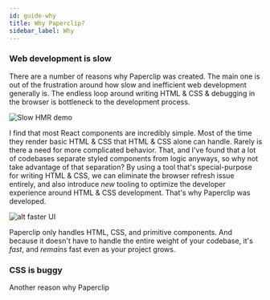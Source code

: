 ```yaml
---
id: guide-why
title: Why Paperclip?
sidebar_label: Why
---
```



### Web development is slow 

There are a number of reasons why Paperclip was created. The main one is out of the frustration around how slow and inefficient web development generally is. The endless loop around writing HTML & CSS & debugging in the browser is  bottleneck to the development process.

![Slow HMR demo](/img/slow-hmr.gif)

I find that most React components are incredibly simple. Most of the time they render basic HTML & CSS that HTML & CSS alone can handle. Rarely is there a need for more complicated behavior. That, and I've found that a lot of codebases separate styled components from logic anyways, so why not take advantage of that separation? By using a tool that's special-purpose for writing HTML & CSS, we can eliminate the browser refresh issue entirely, and also introduce _new_ tooling to optimize the developer experience around HTML & CSS development. That's why Paperclip was developed.

![alt faster UI](/img/faster-ui.gif)

Paperclip only handles HTML, CSS, and primitive components. And because it doesn't have to handle the entire weight of your codebase, it's _fast_, and _remains_ fast even as your project grows. 


### CSS is buggy

Another reason why Paperclip 